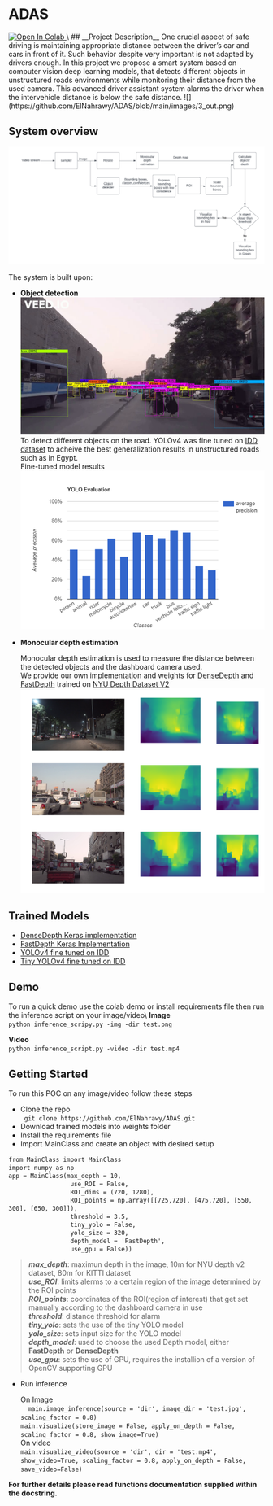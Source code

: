 # ADAS 
<a target="_blank" href="https://colab.research.google.com/github/ElNahrawy/ADAS/blob/main/Demo.ipynb">
  <img src="https://colab.research.google.com/assets/colab-badge.svg" alt="Open In Colab"/>
</a>
\
## __Project Description__
One crucial aspect of safe driving is maintaining appropriate distance between the driver’s car and cars in front of it. Such behavior despite very important is not adapted by drivers enough. In this project we propose a smart system based on computer vision deep learning models, that detects different objects in unstructured roads environments while monitoring their distance from the used camera. This advanced driver assistant system alarms the driver when the intervehicle distance is below the safe distance.
![](https://github.com/ElNahrawy/ADAS/blob/main/images/3_out.png)

## __System overview__
![System diagram](https://github.com/ElNahrawy/ADAS/blob/main/images/system_diagram.png)

The system is built upon:
* __Object detection__
    ![YOLO preview](https://github.com/ElNahrawy/ADAS/blob/main/images/yolo_preview.png)
     To detect different objects on the road. YOLOv4 was fine tuned on [IDD dataset](https://idd.insaan.iiit.ac.in/) to acheive the best generalization results in unstructured roads such as in Egypt. \
    Fine-tuned model results \
    ![YOLO results](https://github.com/ElNahrawy/ADAS/blob/main/images/yolo_results.png)
* __Monocular depth estimation__

   Monocular depth estimation is used to measure the distance between the detected objects and the dashboard camera used.\
   We provide our own implementation and weights for [DenseDepth](https://github.com/ialhashim/DenseDepth) and [FastDepth](https://github.com/dwofk/fast-depth) trained on [NYU Depth Dataset V2](https://cs.nyu.edu/~silberman/datasets/nyu_depth_v2.html)
   ![Depth estimation results](https://github.com/ElNahrawy/ADAS/blob/main/images/depth_results.png)

## __Trained Models__
* [DenseDepth Keras implementation](https://drive.google.com/file/d/1i_K86ZWAvmKYdUGwIAtiX3soDpMorxvT/view?usp=sharing)
* [FastDepth Keras Implementation](https://drive.google.com/file/d/1HnaiuD9PhrQwk_wXQO8zLeYEaX3Rvqw2/view?usp=sharing)
* [YOLOv4 fine tuned on IDD](https://drive.google.com/file/d/13bHboRFFeJ6hCJZEHmzLyCelIUuAB14B/view?usp=sharing)
* [Tiny YOLOv4 fine tuned on IDD](https://drive.google.com/file/d/1Ay5_Oh-8eZWZrfYG91bCmD37vwoyJkk-/view?usp=sharing)

## __Demo__
To run a quick demo use the colab demo or install requirements file then run the inference script on your image/video\ 
**Image**\
`python inference_scripy.py -img -dir test.png`

**Video**\
`python inference_script.py -video -dir test.mp4`
## __Getting Started__

To run this POC on any image/video follow these steps
* Clone the repo \
``` git clone https://github.com/ElNahrawy/ADAS.git```
* Download trained models into weights folder
* Install the requirements file
* Import MainClass and create an object with desired setup
```
from MainClass import MainClass
import numpy as np
app = MainClass(max_depth = 10,
                 use_ROI = False,
                 ROI_dims = (720, 1280),
                 ROI_points = np.array([[725,720], [475,720], [550, 300], [650, 300]]),
                 threshold = 3.5,
                 tiny_yolo = False,
                 yolo_size = 320,
                 depth_model = 'FastDepth',
                 use_gpu = False))
```

>   *__max_depth__*: maximun depth in the image, 10m for NYU depth v2 dataset, 80m for KITTI dataset\
   *__use_ROI__*: limits alerms to a certain region of the image determined by the ROI points\
   *__ROI_points__*: coordinates of the ROI(region of interest) that get set manually according to the dashboard camera in use\
   *__threshold__*: distance threshold for alarm\
   *__tiny_yolo__*: sets the use of the tiny YOLO model\
   *__yolo_size__*: sets input size for the YOLO model\
   *__depth_model__*: used to choose the used Depth model, either **FastDepth** or **DenseDepth**\
   *__use_gpu__*: sets the use of GPU, requires the installion of a version of OpenCV supporting GPU

* Run inference

   On Image\
` 
main.image_inference(source = 'dir', image_dir = 'test.jpg', scaling_factor = 0.8)`\
`main.visualize(store_image = False, apply_on_depth = False, scaling_factor = 0.8, show_image=True)
`
 \
On video\
   `main.visualize_video(source = 'dir', dir = 'test.mp4', show_video=True, scaling_factor = 0.8, apply_on_depth = False, save_video=False) `

**For further details please read functions documentation supplied within the docstring.**
